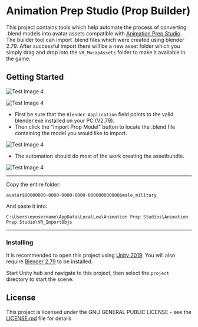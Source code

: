 # Animation Prep Studio (Prop Builder)

This project contains tools which help automate the process of converting .blend models into avatar assets compatible with [Animation Prep Studio](https://drive.google.com/open?id=17MyFQ75dfBuaf5IL4ba-4BH8klWj6-5r "Animation Prep Studio Direct Download"). The builder tool can import .blend files which were created using blender 2.79. After successful import there will be a new asset folder which you simply drag and drop into the `VR_MocapAssets` folder to make it available in the game.

## Getting Started

![Test Image 4](https://i.imgur.com/C5Nyf68.png)

![Test Image 4](https://i.imgur.com/PUGtvHI.png)
* First be sure that the `Blender Application` field points to the valid blender.exe installed on your PC (V2.79).
* Then click the "Import Prop Model" button to locate the .blend file containing the model you would like to import.

![Test Image 4](https://i.imgur.com/cTkpXMl.png)
* The automation should do most of the work creating the assetbundle.

![Test Image 4](https://i.imgur.com/DFZ3tmv.png)
___
Copy the entire folder:

`avatar$00000000-0000-0000-0000-000000000000$male_military`

And paste it into:

`C:\Users\myusername\AppData\LocalLow\Animation Prep Studios\Animation Prep Studio\VR_ImportObjs`
___
### Installing

It is recommended to open this project using [Unity 2019](https://unity3d.com/unity/beta/2019.1 "Unity Engine Download").
You will also require [Blender 2.79](https://www.blender.org/download/ "Blender Download") to be installed.

Start Unity hub and navigate to this project, then select the `project` directory to start the scene.

## License

This project is licensed under the GNU GENERAL PUBLIC LICENSE - see the [LICENSE.md](LICENSE.md) file for details
